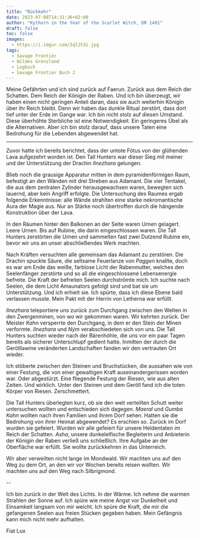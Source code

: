 ```yaml
---
title: "Rückkehr"
date: 2023-07-08T14:31:36+02:00
author: "Kythorn in the Year of the Scarlet Witch, DR 1491"
draft: false
toc: false
images:
  - https://i.imgur.com/IqlJCXi.jpg
tags: 
  - Savage Frontier
  - Wildes Grenzland
  - Logbuch
  - Savage Frontier Buch 2
---
```


Meine Gefährten und ich sind zurück auf Faerun. Zurück aus dem Reich der Schatten. Dem Reich der Königin der Raben. Und ich bin überzeugt, wir haben einen nicht geringen Anteil daran, dass sie auch weiterhin Königin über ihr Reich bleibt. Denn wir haben das dunkle Ritual zerstört, dass dort tief unter der Erde im Gange war. Ich bin nicht stolz auf diesen Umstand. Diese überhöhte Sterbliche ist eine Notwendigkeit. Ein geringeres Übel als die Alternativen. Aber ich bin stolz darauf, dass unsere Taten eine Bedrohung für die Lebenden abgewendet hat.
 
---
 
Zuvor hatte ich bereits berichtet, dass der untote Fötus von der glühenden Lava aufgezehrt worden ist. Den Tall Hunters war dieser Sieg mit meiner und der Unterstützung der Drachin _Ilnezhara_ gelungen.
 
Blieb noch die grausige Apparatur mitten in dem pyramidenförmigen Raum, befestigt an den Wänden mit drei Streben aus Adamant. Die vier Tentakel, die aus dem zentralen Zylinder herausgewachsen waren, bewegten sich lauernd, aber kein Angriff erfolgte. Die Untersuchung des Raumes ergab folgende Erkenntnisse: alle Wände strahlten eine starke nekromantische Aura der Magie aus. Nur an Stärke noch übertroffen durch die hängende Konstruktion über der Lava.
 
In den Räumen hinter den Balkonen an der Seite waren Urnen gelagert. Leere Urnen. Bis auf Rubine, die darin eingeschlossen waren. Die Tall Hunters zerstörten die Urnen und sammelten fast zwei Dutzend Rubine ein, bevor wir uns an unser abschließendes Werk machten.
 
Nach Kräften versuchten alle gemeinsam das Adamant zu zerstören. Die Drachin spuckte Säure, die seltsame Feuerlanze von _Paggen_ knallte, doch es war am Ende das weiße, farblose Licht der Rabenmutter, welches den Seelenfänger zerstörte und so all die eingeschlossene Lebensenergie befreite. Die Kraft der befreiten Seelen durchströmte mich. Ich suchte nach Seelen, die dem Licht Amaunators gefolgt sind und bat sie um Unterstützung. Und ich erhielt sie. Ich spürte, dass ich diese Ebene bald verlassen musste. Mein Pakt mit der Herrin von Letherna war erfüllt.
 
_Ilnezhara_ teleportiere uns zurück zum Durchgang zwischen den Welten in den Zwergenminen, von wo wir gekommen waren. Wir kehrten zurück. Der Meister _Kahn_ versperrte den Durchgang, in dem er den Stein der Minen verformte. _Ilnezhara_ und _Ným_ verabschiedeten sich von uns. Die Tall Hunters suchten wieder nach der Bärenhöhle, die uns vor ein paar Tagen bereits als sicherer Unterschlupf gedient hatte. Inmitten der durch die Gerölllawine veränderten Landschaften fanden wir den vertrauten Ort wieder.
 
Ich stöberte zwischen den Steinen und Bruchstücken, die aussahen wie von einer Festung, die von einer gewaltigen Kraft auseinandergerissen worden war. Oder abgestürzt. Eine fliegende Festung der Riesen, wie aus alten Zeiten. Und wirklich. Unter den Steinen und dem Geröll fand ich die toten Körper von Riesen. Zerschmettert.
 
Die Tall Hunters überlegten kurz, ob sie den weit verteilten Schutt weiter untersuchen wollten und entschieden sich dagegen. _Maeral_ und _Gumba Kahn_ wollten nach ihren Familien und ihrem Dorf sehen. Hatten sie die Bedrohung von ihrer Heimat abgewendet? Es erschien so. Zurück im Dorf wurden sie gefeiert. Wurden wir alle gefeiert für unsere Heldentaten im Reich der Schatten. _Asha_, unsere dunkelelfische Begleiterin und Anbieterin der Königin der Raben verließ uns schließlich. Ihre Aufgabe an der Oberfläche war erfüllt. Sie wollte zurückkehren in das Unterreich.
 
Wir aber verweilten nicht lange im Mondwald. Wir machten uns auf den Weg zu dem Ort, an den wir vor Wochen bereits reisen wollten. Wir machten uns auf den Weg nach Silbrigmond.
 
--
 
Ich bin zurück in der Welt des Lichts. In der Wärme. Ich nehme die warmen Strahlen der Sonne auf. Ich spüre wie meine Angst vor Dunkelheit und Einsamkeit langsam von mir weicht. Ich spüre die Kraft, die mir die gefangenen Seelen aus freien Stücken gegeben haben. Mein Gefängnis kann mich nicht mehr aufhalten.
 
Fiat Lux
